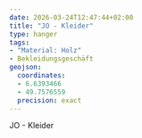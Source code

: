 ```yaml
---
date: 2026-03-24T12:47:44+02:00
title: "JO - Kleider"
type: hanger
tags:
- "Material: Holz"
- Bekleidungsgeschäft
geojson:
  coordinates:
  - 6.6393466
  - 49.7576559
  precision: exact
---
```

JO - Kleider
